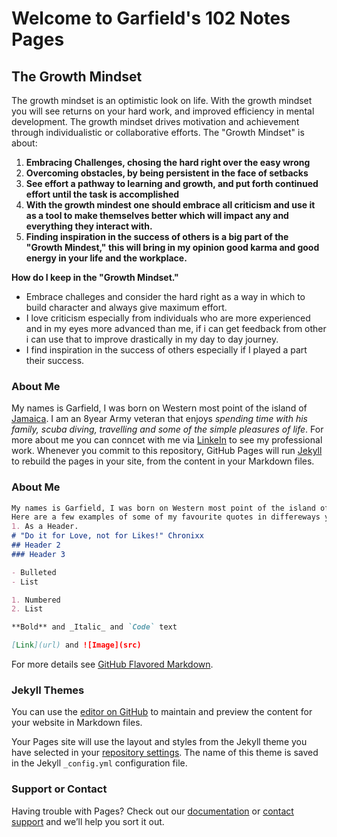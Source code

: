 # Welcome to Garfield's 102 Notes Pages

## The Growth Mindset

The growth mindset is an optimistic look on life. With the growth mindset you will see returns on your hard work, and improved efficiency in mental development. The growth mindset drives motivation and achievement through individualistic or collaborative efforts. The "Growth Mindset" is about: 
1. **Embracing Challenges, chosing the hard right over the easy wrong**
2. **Overcoming obstacles, by being persistent in the face of setbacks** 
3. **See effort a pathway to learning and growth, and put forth continued effort until the task is accomplished** 
4. **With the growth mindest one should embrace all criticism and use it as a tool to make themselves better which will impact any and everything they interact with.** 
5. **Finding inspiration in the success of others is a big part of the "Growth Mindest," this will bring in my opinion good karma and good energy in your life and the workplace.** 

**How do I keep in the "Growth Mindset."**
- Embrace challeges and consider the hard right as a way in which to build character and always give maximum effort. 
- I love criticism especially from individuals who are more experienced and in my eyes more advanced than me, if i can get feedback from other i can use that to improve drastically in my day to day journey.
- I find inspiration in the success of others especially if I played a part their success.  
### About Me 

My names is Garfield, I was born on Western most point of the island of [Jamaica](https://www.britannica.com/place/Jamaica.md). I am an 8year Army veteran that enjoys _spending time with his family, scuba diving, travelling and some of the simple pleasures of life_. For more about me you can conncet with me via [LinkeIn](https://www.linkedin.com/in/garfieldgrant/) to see my professional work.
Whenever you commit to this repository, GitHub Pages will run [Jekyll](https://jekyllrb.com/) to rebuild the pages in your site, from the content in your Markdown files.

### About Me


```markdown
My names is Garfield, I was born on Western most point of the island of [Jamaica](https://www.britannica.com/place/Jamaica.md). I am an 8year Army veteran that enjoys _spending time with his family, scuba diving, travelling and some of the simple pleasures of life_. For more about me you can conncet with me via [LinkeIn](https://www.linkedin.com/in/garfieldgrant.md) to see my professional work 
Here are a few examples of some of my favourite quotes in differeways you can use Markdown; 
1. As a Header. 
# "Do it for Love, not for Likes!" Chronixx 
## Header 2
### Header 3

- Bulleted
- List

1. Numbered
2. List

**Bold** and _Italic_ and `Code` text

[Link](url) and ![Image](src)
```

For more details see [GitHub Flavored Markdown](https://guides.github.com/features/mastering-markdown/).

### Jekyll Themes


You can use the [editor on GitHub](https://github.com/Marleyman876/reading-notes/edit/main/README.md) to maintain and preview the content for your website in Markdown files.

Your Pages site will use the layout and styles from the Jekyll theme you have selected in your [repository settings](https://github.com/Marleyman876/reading-notes/settings). The name of this theme is saved in the Jekyll `_config.yml` configuration file.

### Support or Contact

Having trouble with Pages? Check out our [documentation](https://docs.github.com/categories/github-pages-basics/) or [contact support](https://github.com/contact) and we’ll help you sort it out.
